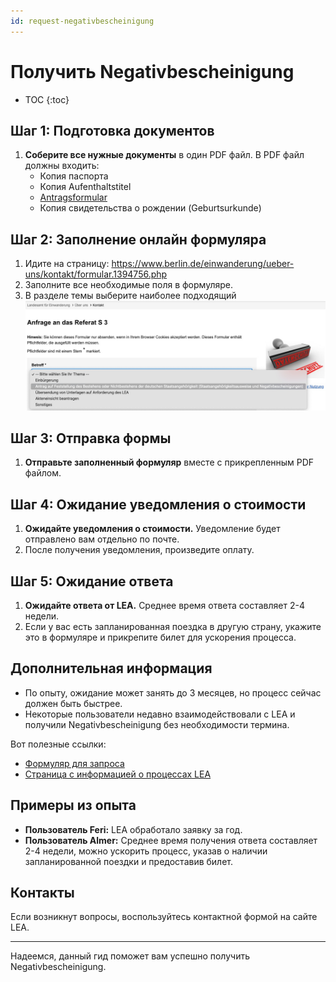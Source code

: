 ```yaml
---
id: request-negativbescheinigung
---
```


# Получить Negativbescheinigung

* TOC
{:toc}

## Шаг 1: Подготовка документов

1. **Соберите все нужные документы** в один PDF файл. В PDF файл должны входить:
   - Копия паспорта
   - Копия Aufenthaltstitel
   - [Antragsformular](https://docs.google.com/document/d/1bLAyp23piqqyPrCeiw-gJRHhRcRGY4oeO8POlzoJjqM/edit)
   - Копия свидетельства о рождении (Geburtsurkunde)

## Шаг 2: Заполнение онлайн формуляра

1. Идите на страницу: <https://www.berlin.de/einwanderung/ueber-uns/kontakt/formular.1394756.php>
2. Заполните все необходимые поля в формуляре.
3. В разделе темы выберите наиболее подходящий ![вариант](../images/request-negativbescheinigung.jpg)

## Шаг 3: Отправка формы

1. **Отправьте заполненный формуляр** вместе с прикрепленным PDF файлом.

## Шаг 4: Ожидание уведомления о стоимости

1. **Ожидайте уведомления о стоимости.** Уведомление будет отправлено вам отдельно по почте.
2. После получения уведомления, произведите оплату.

## Шаг 5: Ожидание ответа

1. **Ожидайте ответа от LEA.** Среднее время ответа составляет 2-4 недели.
2. Если у вас есть запланированная поездка в другую страну, укажите это в формуляре и прикрепите билет для ускорения процесса.

## Дополнительная информация

- По опыту, ожидание может занять до 3 месяцев, но процесс сейчас должен быть быстрее.
- Некоторые пользователи недавно взаимодействовали с LEA и получили Negativbescheinigung без необходимости термина.

Вот полезные ссылки:
- [Формуляр для запроса](https://www.berlin.de/einwanderung/ueber-uns/kontakt/formular.1394756.php)
- [Страница с информацией о процессах LEA](https://www.berlin.de/einwanderung/einbuergerung/)

## Примеры из опыта

- **Пользователь Feri:** LEA обработало заявку за год.
- **Пользователь Almer:** Среднее время получения ответа составляет 2-4 недели, можно ускорить процесс, указав о наличии запланированной поездки и предоставив билет.

## Контакты

Если возникнут вопросы, воспользуйтесь контактной формой на сайте LEA.

---

Надеемся, данный гид поможет вам успешно получить Negativbescheinigung.

